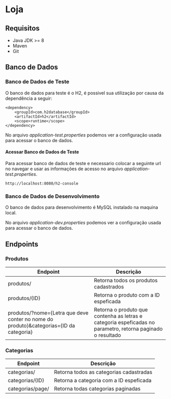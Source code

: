 # Loja

## Requisitos

* Java JDK >= 8
* Maven
* Git

## Banco de Dados

### Banco de Dados de Teste

O banco de dados para teste é o H2, é possivel sua utilização por causa da dependência a seguir:

    <dependency>
        <groupId>com.h2database</groupId>
        <artifactId>h2</artifactId>
        <scope>runtime</scope>
    </dependency>

No arquivo *application-test.properties* podemos ver a configuração usada para acessar o banco de dados.

#### Acessar Banco de Dados de Teste

Para acessar banco de dados de teste e necessario colocar a seguinte url no navegar e usar as informações de acesso no arquivo *application-test.properties*.

    http://localhost:8080/h2-console

### Banco de Dados de Desenvolvimento

O banco de dados para desenvolvimento é MySQL instalado na maquina local.

No arquivo *application-dev.properties* podemos ver a configuração usada para acessar o banco de dados.

## Endpoints

### Produtos

Endpoint  | Descrição
--------- | ------
produtos/ | Retorna todos os produtos cadastrados
produtos/{ID} | Retorna o produto com a ID espeficada
produtos/?nome={Letra que deve conter no nome do produto}&categorias={ID da categoria} | Retorna o produto que contenha as letras e categoria espeficadas no parametro, retorna paginado o resultado

### Categorias

Endpoint  | Descrição
--------- | ------
categorias/ | Retorna todos as categorias cadastradas
categorias/{ID} | Retorna a categoria com a ID espeficada
categorias/page/ | Retorna todas categorias paginadas
